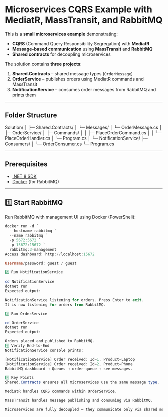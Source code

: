 # Microservices CQRS Example with MediatR, MassTransit, and RabbitMQ

This is a **small microservices example** demonstrating:

- **CQRS** (Command Query Responsibility Segregation) with **MediatR**  
- **Message-based communication** using **MassTransit** and **RabbitMQ**  
- **Shared contracts** for decoupling microservices  

The solution contains **three projects**:

1. **Shared.Contracts** – shared message types (`OrderMessage`)  
2. **OrderService** – publishes orders using MediatR commands and MassTransit  
3. **NotificationService** – consumes order messages from RabbitMQ and prints them  

---

## Folder Structure

Solution/
│
├─ Shared.Contracts/
│ └─ Messages/
│ └─ OrderMessage.cs
│
├─ OrderService/
│ ├─ Commands/
│ │ ├─ PlaceOrderCommand.cs
│ │ └─ PlaceOrderHandler.cs
│ └─ Program.cs
│
└─ NotificationService/
├─ Consumers/
│ └─ OrderConsumer.cs
└─ Program.cs

---

## Prerequisites

- [.NET 8 SDK](https://dotnet.microsoft.com/en-us/download/dotnet/8.0)  
- [Docker](https://www.docker.com/) (for RabbitMQ)  

---

## 1️⃣ Start RabbitMQ

Run RabbitMQ with management UI using Docker (PowerShell):

```powershell
docker run -d `
  --hostname rabbitmq `
  --name rabbitmq `
  -p 5672:5672 `
  -p 15672:15672 `
  rabbitmq:3-management
Access dashboard: http://localhost:15672

Username/password: guest / guest

2️⃣ Run NotificationService

cd NotificationService
dotnet run
Expected output:

NotificationService listening for orders. Press Enter to exit.
It is now listening for orders from RabbitMQ.

3️⃣ Run OrderService

cd OrderService
dotnet run
Expected output:

Orders placed and published to RabbitMQ.
4️⃣ Verify End-to-End
NotificationService console prints:

[NotificationService] Order received: Id=1, Product=Laptop
[NotificationService] Order received: Id=2, Product=Phone
RabbitMQ dashboard → Queues → order-queue → see messages.

5️⃣ Key Points
Shared.Contracts ensures all microservices use the same message type.

MediatR handles CQRS commands within OrderService.

MassTransit handles message publishing and consuming via RabbitMQ.

Microservices are fully decoupled — they communicate only via shared messages.
